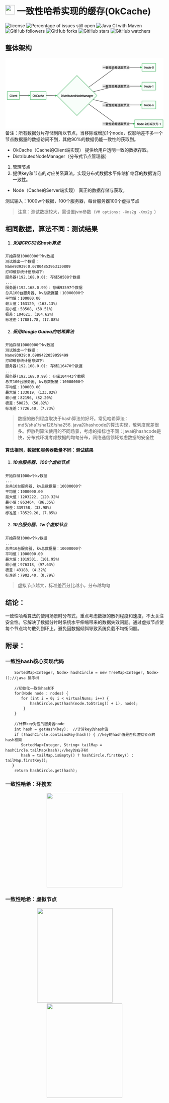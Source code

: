 # <img src="https://s1.ax1x.com/2020/07/17/UygHHg.th.png" border="0" height="30" width="30"/> 一致性哈希实现的缓存(OkCache)

![license](https://img.shields.io/github/license/xyz487/ConsistentHash)
![Percentage of issues still open](http://isitmaintained.com/badge/open/xyz487/ConsistentHash.svg)
![Java CI with Maven](https://github.com/xyz487/ConsistentHash/workflows/Java%20CI%20with%20Maven/badge.svg?branch=master)
![GitHub followers](https://img.shields.io/github/followers/xyz487?style=social)
![GitHub forks](https://img.shields.io/github/forks/xyz487/ConsistentHash?style=social)
![GitHub stars](https://img.shields.io/github/stars/xyz487/ConsistentHash?style=social)
![GitHub watchers](https://img.shields.io/github/watchers/xyz487/ConsistentHash?style=social)

## 整体架构

![架构图](docs/img/Architecture.png)
备注：所有数据分片存储到所以节点，当移除或增加1个node，仅影响差不多一个节点数据量的数据访问不到，其他90%的数据仍能一致性的获取到。

* OkCache（Cache的Client端实现）
提供给用户透明一致的数据存取。
* DistributedNodeManager（分布式节点管理器）
1. 管理节点
2. 提供key和节点的对应关系算法，实现分布式数据水平伸缩扩缩容的数据访问一致性。
* Node（Cache的Server端实现）
真正的数据存储与获取。

测试输入：1000w个数据，100个服务器，每台服务器100个虚拟节点
>注意：测试数据较大，需设置jvm参数（`VM options: -Xms2g -Xmx2g `）

## 相同数据，算法不同：测试结果
1. ##### 采用CRC32的hash算法
```text
开始存储10000000个kv数据
测试输出一个数据：
Name93939:0.07804853963130809
打印缓存统计信息如下:
服务器(192.168.0.0): 存储58508个数据
...
服务器(192.168.0.99): 存储93597个数据
总共100台服务器, kv总数据量：10000000个
平均值：100000.00
最大值：163129,（163.13%）
最小值：58508,（58.51%）
极差：104621,（104.62%）
标准差：17881.78,（17.88%）
```

2. ##### 采用Google Guava的哈希算法
```text
开始存储10000000个kv数据
测试输出一个数据：
Name93939:0.6989422059059499
打印缓存统计信息如下:
服务器(192.168.0.0): 存储116470个数据
...
服务器(192.168.0.99): 存储104443个数据
总共100台服务器, kv总数据量：10000000个
平均值：100000.00
最大值：133019,（133.02%）
最小值：82196,（82.20%）
极差：50823,（50.82%）
标准差：7726.40,（7.73%）
```
> 数据的散列程度取决于hash算法的好坏。常见哈希算法：md5/sha1/sha128/sha256. 
> java的hashcode的算法实现，散列度就差很多。但散列算法使用的不同场景，考虑的指标也不同：java的hashcode是快，分布式环境考虑数据的均匀分布，网络通信领域考虑数据的安全性

#### 算法相同，数据和服务器数量不同：测试结果
1. ##### 10台服务器、100个虚拟节点
```text
开始存储1000w个kv数据
...
总共10台服务器, kv总数据量：10000000个
平均值：1000000.00
最大值：1203222,（120.32%）
最小值：863464,（86.35%）
极差：339758,（33.98%）
标准差：78529.20,（7.85%）
```
2. ##### 10台服务器、1w个虚拟节点
```text
开始存储1000w个kv数据
...
总共10台服务器, kv总数据量：10000000个
平均值：1000000.00
最大值：1019501,（101.95%）
最小值：976318,（97.63%）
极差：43183,（4.32%）
标准差：7902.40,（0.79%）

```
> 虚拟节点越大，标准差百分比越小，分布越均匀

## 结论：
一致性哈希算法的使用场景时分布式，重点考虑数据的散列程度和速度，不太关注安全性。它解决了数据分片时系统水平伸缩带来的数据失效问题。通过虚拟节点使每个节点均匀散列到环上，避免因数据倾斜导致系统负载不均衡问题。

## 附录：
### 一致性hash核心实现代码
```text
    SortedMap<Integer, Node> hashCircle = new TreeMap<Integer, Node>();//java 排序树

    //初始化一致性hash环
    for(Node node : nodes) {
​       for (int i = 0; i < virtualNums; i++) {
​           hashCircle.put(hash(node.toString() + i), node);
        }
    }

    //计算key对应的服务器node
    int hash = getHash(key);  //计算key的hash值
    if (!hashCircle.containsKey(hash)) { //key的hash值是否和虚拟节点的hash相同
​       SortedMap<Integer, String> tailMap = hashCircle.tailMap(hash);//key的右子树
​       hash = tailMap.isEmpty() ? hashCircle.firstKey() : tailMap.firstKey();
​   }
    return hashCircle.get(hash);
```
### 一致性哈希：环搜索

<div align=center><img src="https://s1.ax1x.com/2020/07/17/UyjrvT.png" border="0" height="300" width="240"/></div>

### 一致性哈希：虚拟节点

<div align=center>
    <img src="https://s1.ax1x.com/2020/07/17/UyjyKU.png" border="0" height="300" width="240"/>
    &nbsp;&nbsp;&nbsp;&nbsp;&nbsp;&nbsp;&nbsp;&nbsp;&nbsp;&nbsp;&nbsp;&nbsp;&nbsp;&nbsp;&nbsp;
    <img src="https://s1.ax1x.com/2020/07/17/UyjD2V.png" border="0" height="300" width="240"/>
</div>


